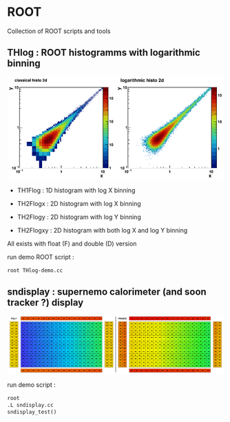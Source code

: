 # ROOT


Collection of ROOT scripts and tools


## THlog : ROOT histogramms with logarithmic binning

![THlog screenshot](THlog-demo.png)

- TH1Flog  : 1D histogram with log X binning

- TH2Flogx  : 2D histogram with log X binning
- TH2Flogy  : 2D histogram with log Y binning
- TH2Flogxy : 2D histogram with both log X and log Y binning

All exists with float (F) and double (D) version
   
run demo ROOT script :
```	  
root THlog-demo.cc
```


## sndisplay : supernemo calorimeter (and soon tracker ?) display

![THlog screenshot](sndisplay.png)

run demo script :
```	  
root
.L sndisplay.cc
sndisplay_test()
```
